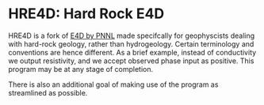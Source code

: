 # HRE4D: Hard Rock E4D
HRE4D is a fork of [E4D by PNNL](https://github.com/pnnl/E4D) made specifcally for geophyscists dealing with hard-rock geology, rather than hydrogeology. Certain terminology and conventions are hence different. As a brief example, instead of conductivity we output resistivity, and we accept observed phase input as positive. This program may be at any stage of completion.

There is also an additional goal of making use of the program as streamlined as possible.
